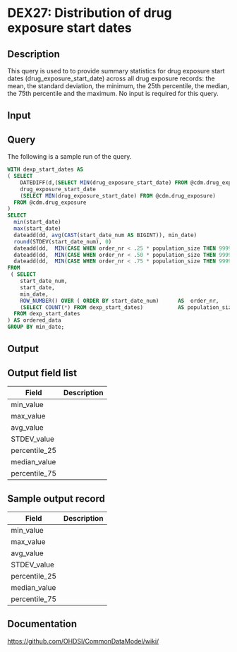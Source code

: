 <!---
Group:drug exposure
Name:DEX27 Distribution of drug exposure start dates
Author:Patrick Ryan
CDM Version: 5.3
-->

# DEX27: Distribution of drug exposure start dates

## Description
This query is used to to provide summary statistics for drug exposure start dates (drug_exposure_start_date) across all drug exposure records: the mean, the standard deviation, the minimum, the 25th percentile, the median, the 75th percentile and the maximum. No input is required for this query.

## Input <None>
## Query
The following is a sample run of the query.  

```sql
WITH dexp_start_dates AS 
( SELECT
    DATEDIFF(d,(SELECT MIN(drug_exposure_start_date) FROM @cdm.drug_exposure), drug_exposure_start_date) AS start_date_num,
    drug_exposure_start_date                                                                             AS start_date,
    (SELECT MIN(drug_exposure_start_date) FROM @cdm.drug_exposure)                                       AS min_date
  FROM @cdm.drug_exposure
)
SELECT
  min(start_date)                                                                                             AS min_date,
  max(start_date)                                                                                             AS max_date,
  dateadd(dd, avg(CAST(start_date_num AS BIGINT)), min_date)                                                                  AS avg_date,
  round(STDEV(start_date_num), 0)                                                                             AS stdev_days,
  dateadd(dd,  MIN(CASE WHEN order_nr < .25 * population_size THEN 99999999 ELSE start_date_num END), min_date) AS percentile_25_date,
  dateadd(dd,  MIN(CASE WHEN order_nr < .50 * population_size THEN 99999999 ELSE start_date_num END), min_date) AS median_date,
  dateadd(dd,  MIN(CASE WHEN order_nr < .75 * population_size THEN 99999999 ELSE start_date_num END), min_date) AS percentile_75_date
FROM 
 ( SELECT 
    start_date_num,                                                              
    start_date,
    min_date,
    ROW_NUMBER() OVER ( ORDER BY start_date_num)      AS  order_nr,
    (SELECT COUNT(*) FROM dexp_start_dates)           AS population_size
  FROM dexp_start_dates
) AS ordered_data
GROUP BY min_date;
```

## Output

## Output field list

|  Field |  Description |
| --- | --- |
| min_value |   |
| max_value |   |
| avg_value |   |
| STDEV_value |   |
| percentile_25 |   |
| median_value |   |
| percentile_75 |   |

## Sample output record

|  Field |  Description |
| --- | --- |
| min_value |   |
| max_value |   |
| avg_value |   |
| STDEV_value |   |
| percentile_25 |   |
| median_value |   |
| percentile_75 |   |


## Documentation
https://github.com/OHDSI/CommonDataModel/wiki/
